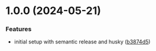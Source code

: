 # 1.0.0 (2024-05-21)


### Features

* initial setup with semantic release and husky ([b3874d5](https://github.com/gavilanbe/devops-portfolio/commit/b3874d53c377fe1d941a11d8e75d6bce4a9f72d7))
